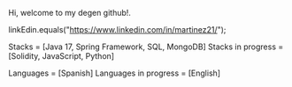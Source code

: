 <!---
martinezelx/martinezelx is a ✨ special ✨ repository because its `README.md` (this file) appears on your GitHub profile.
You can click the Preview link to take a look at your changes.
--->

Hi, welcome to my degen github!.

linkEdin.equals("https://www.linkedin.com/in/martinez21/");

Stacks = [Java 17, Spring Framework, SQL, MongoDB]
Stacks in progress = [Solidity, JavaScript, Python]

Languages = [Spanish]
Languages in progress = [English]
